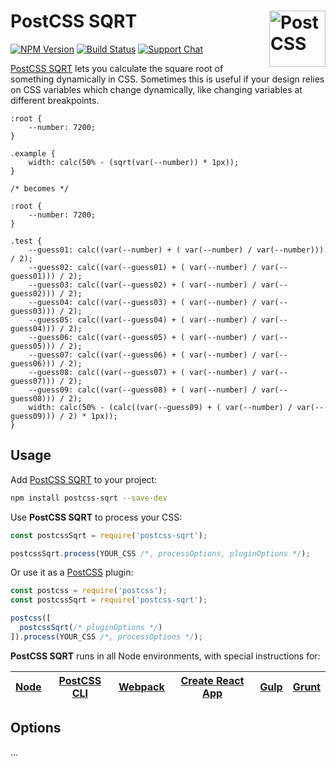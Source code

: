 # PostCSS SQRT [<img src="https://postcss.github.io/postcss/logo.svg" alt="PostCSS" width="90" height="90" align="right">][postcss]

[![NPM Version][npm-img]][npm-url]
[![Build Status][cli-img]][cli-url]
[![Support Chat][git-img]][git-url]

[PostCSS SQRT] lets you calculate the square root of something dynamically in CSS. Sometimes this is useful if your design relies on CSS variables which change dynamically, like changing variables at different breakpoints.

```pcss
:root {
	--number: 7200;
}

.example {
	width: calc(50% - (sqrt(var(--number)) * 1px));
}

/* becomes */

:root {
	--number: 7200;
}

.test {
	--guess01: calc((var(--number) + ( var(--number) / var(--number))) / 2);
	--guess02: calc((var(--guess01) + ( var(--number) / var(--guess01))) / 2);
	--guess03: calc((var(--guess02) + ( var(--number) / var(--guess02))) / 2);
	--guess04: calc((var(--guess03) + ( var(--number) / var(--guess03))) / 2);
	--guess05: calc((var(--guess04) + ( var(--number) / var(--guess04))) / 2);
	--guess06: calc((var(--guess05) + ( var(--number) / var(--guess05))) / 2);
	--guess07: calc((var(--guess06) + ( var(--number) / var(--guess06))) / 2);
	--guess08: calc((var(--guess07) + ( var(--number) / var(--guess07))) / 2);
	--guess09: calc((var(--guess08) + ( var(--number) / var(--guess08))) / 2);
	width: calc(50% - (calc((var(--guess09) + ( var(--number) / var(--guess09))) / 2) * 1px));
}
```

## Usage

Add [PostCSS SQRT] to your project:

```bash
npm install postcss-sqrt --save-dev
```

Use **PostCSS SQRT** to process your CSS:

```js
const postcssSqrt = require('postcss-sqrt');

postcssSqrt.process(YOUR_CSS /*, processOptions, pluginOptions */);
```

Or use it as a [PostCSS] plugin:

```js
const postcss = require('postcss');
const postcssSqrt = require('postcss-sqrt');

postcss([
  postcssSqrt(/* pluginOptions */)
]).process(YOUR_CSS /*, processOptions */);
```

**PostCSS SQRT** runs in all Node environments, with special instructions for:

| [Node](INSTALL.md#node) | [PostCSS CLI](INSTALL.md#postcss-cli) | [Webpack](INSTALL.md#webpack) | [Create React App](INSTALL.md#create-react-app) | [Gulp](INSTALL.md#gulp) | [Grunt](INSTALL.md#grunt) |
| ----------------------- | ------------------------------------- | ----------------------------- | ----------------------------------------------- | ----------------------- | ------------------------- |

## Options

...

[cli-img]: https://img.shields.io/travis/limitlessloop/postcss-sqrt/master.svg
[cli-url]: https://travis-ci.org/limitlessloop/postcss-sqrt
[git-img]: https://img.shields.io/badge/support-chat-blue.svg
[git-url]: https://gitter.im/postcss/postcss
[npm-img]: https://img.shields.io/npm/v/postcss-sqrt.svg
[npm-url]: https://www.npmjs.com/package/postcss-sqrt

[PostCSS]: https://github.com/postcss/postcss
[PostCSS SQRT]: https://github.com/limitlessloop/postcss-sqrt
